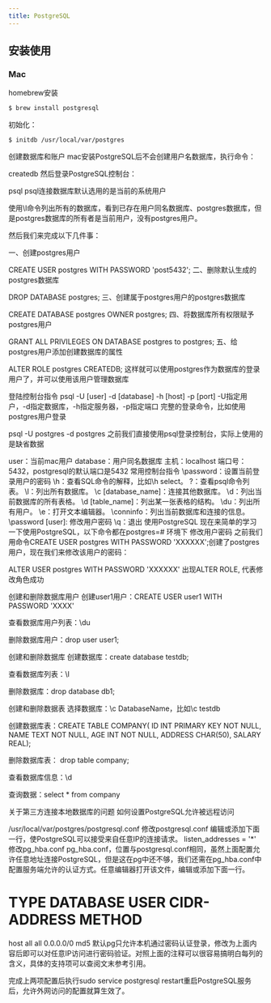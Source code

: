 ```yaml
---
title: PostgreSQL
---
```


## 安装使用

### Mac

homebrew安装

```bash
$ brew install postgresql
```

初始化：
```bash
$ initdb /usr/local/var/postgres
```

创建数据库和账户
mac安装PostgreSQL后不会创建用户名数据库，执行命令：

createdb
然后登录PostgreSQL控制台：

psql
psql连接数据库默认选用的是当前的系统用户

使用\l命令列出所有的数据库，看到已存在用户同名数据库、postgres数据库，但是postgres数据库的所有者是当前用户，没有postgres用户。

然后我们来完成以下几件事：

一、创建postgres用户

CREATE USER postgres WITH PASSWORD 'post5432';
二、删除默认生成的postgres数据库

DROP DATABASE postgres;
三、创建属于postgres用户的postgres数据库

CREATE DATABASE postgres OWNER postgres;
四、将数据库所有权限赋予postgres用户

GRANT ALL PRIVILEGES ON DATABASE postgres to postgres;
五、给postgres用户添加创建数据库的属性

ALTER ROLE postgres CREATEDB;
这样就可以使用postgres作为数据库的登录用户了，并可以使用该用户管理数据库

登陆控制台指令
psql -U [user] -d [database] -h [host] -p [port]
-U指定用户，-d指定数据库，-h指定服务器，-p指定端口
完整的登录命令，比如使用postgres用户登录

psql -U postgres -d postgres
之前我们直接使用psql登录控制台，实际上使用的是缺省数据

user：当前mac用户
database：用户同名数据库
主机：localhost
端口号：5432，postgresql的默认端口是5432
常用控制台指令
\password：设置当前登录用户的密码
\h：查看SQL命令的解释，比如\h select。
\?：查看psql命令列表。
\l：列出所有数据库。
\c [database_name]：连接其他数据库。
\d：列出当前数据库的所有表格。
\d [table_name]：列出某一张表格的结构。
\du：列出所有用户。
\e：打开文本编辑器。
\conninfo：列出当前数据库和连接的信息。
\password [user]: 修改用户密码
\q：退出
使用PostgreSQL
现在来简单的学习一下使用PostgreSQL，以下命令都在postgres=# 环境下
修改用户密码
之前我们用命令CREATE USER postgres WITH PASSWORD 'XXXXXX';创建了postgres用户，现在我们来修改该用户的密码：

ALTER USER postgres WITH PASSWORD 'XXXXXX'
出现ALTER ROLE, 代表修改角色成功

创建和删除数据库用户
创建user1用户：CREATE USER user1 WITH PASSWORD 'XXXX'

查看数据库用户列表：\du

删除数据库用户：drop user user1;

创建和删除数据库
创建数据库：create database testdb;

查看数据库列表：\l

删除数据库：drop database db1;

创建和删除数据表
选择数据库：\c DatabaseName，比如\c testdb

创建数据库表：CREATE TABLE COMPANY( ID INT PRIMARY KEY NOT NULL, NAME TEXT NOT NULL, AGE INT NOT NULL, ADDRESS CHAR(50), SALARY REAL);

删除数据库表： drop table company;

查看数据库信息：\d

查询数据：select * from company

关于第三方连接本地数据库的问题
如何设置PostgreSQL允许被远程访问

/usr/local/var/postgres/postgresql.conf
修改postgresql.conf
编辑或添加下面一行，使PostgreSQL可以接受来自任意IP的连接请求。
listen_addresses = '*'
修改pg_hba.conf
pg_hba.conf，位置与postgresql.conf相同，虽然上面配置允许任意地址连接PostgreSQL，但是这在pg中还不够，我们还需在pg_hba.conf中配置服务端允许的认证方式。任意编辑器打开该文件，编辑或添加下面一行。
# TYPE  DATABASE  USER  CIDR-ADDRESS  METHOD
host  all  all 0.0.0.0/0 md5
默认pg只允许本机通过密码认证登录，修改为上面内容后即可以对任意IP访问进行密码验证。对照上面的注释可以很容易搞明白每列的含义，具体的支持项可以查阅文末参考引用。

完成上两项配置后执行sudo service postgresql restart重启PostgreSQL服务后，允许外网访问的配置就算生效了。

